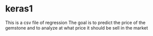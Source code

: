 # keras1
This is a csv file of regression
The goal is to predict the price of the gemstone and to analyze at what price it should be sell in the market
